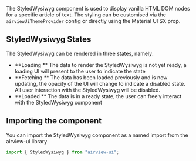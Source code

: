 The StyledWysiwyg component is used to display vanilla HTML DOM nodes for a specific article of text. The styling can be customised via the `airviewUiThemeProvider` config or directly using the Material UI SX prop.

## StyledWysiwyg States

The StyledWysiwyg can be rendered in three states, namely:

- **Loading ** The data to render the StyledWysiwyg is not yet ready, a loading UI will present to the user to indicate the state
- **Fetching ** The data has been loaded previously and is now updating, the opacity of the UI will change to indicate a disabled state. All user interaction with the StyledWysiwyg will be disabled.
- **Loaded ** The data is in a ready state, the user can freely interact with the StyledWysiwyg component

## Importing the component

You can import the StyledWysiwyg component as a named import from the airview-ui library

```javascript
import { StyledWysiwyg } from "airview-ui";
```
